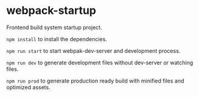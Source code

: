 # webpack-startup

Frontend build system startup project.

`npm install` to install the dependencies.

`npm run start` to start webpak-dev-server and development process.

`npm run dev` to generate development files without dev-server or watching files.

`npm run prod` to generate production ready build with minified files and optimized assets.
